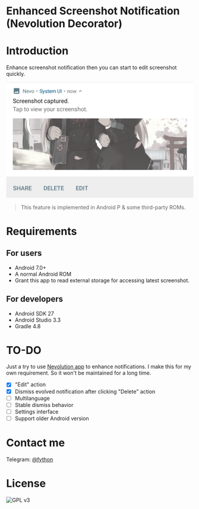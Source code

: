 Enhanced Screenshot Notification (Nevolution Decorator)
====

# Introduction

Enhance screenshot notification then you can start to edit screenshot quickly.

![Screenshot](.github/screenshot.png)

> This feature is implemented in Android P & some third-party ROMs.

# Requirements

## For users

- Android 7.0+
- A normal Android ROM
- Grant this app to read external storage for accessing latest screenshot.

## For developers

- Android SDK 27
- Android Studio 3.3
- Gradle 4.8

# TO-DO

Just a try to use [Nevolution app](https://play.google.com/store/apps/details?id=com.oasisfeng.nevo) to enhance notifications. I make this for my own requirement. So it won't be maintained for a long time.

- [x] "Edit" action
- [x] Dismiss evolved notification after clicking "Delete" action
- [ ] Multilanguage
- [ ] Stable dismiss behavior
- [ ] Settings interface
- [ ] Support older Android version

# Contact me

Telegram: [@fython](https://t.me/fython)

# License

![GPL v3](https://www.gnu.org/graphics/gplv3-127x51.png)